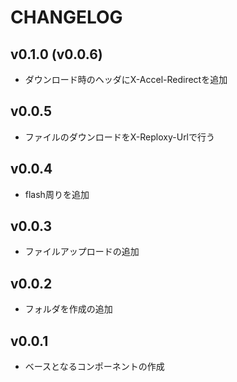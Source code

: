 # CHANGELOG

## v0.1.0 (v0.0.6)
- ダウンロード時のヘッダにX-Accel-Redirectを追加

## v0.0.5
- ファイルのダウンロードをX-Reploxy-Urlで行う

## v0.0.4
- flash周りを追加

## v0.0.3
- ファイルアップロードの追加

## v0.0.2
- フォルダを作成の追加

## v0.0.1
- ベースとなるコンポーネントの作成
